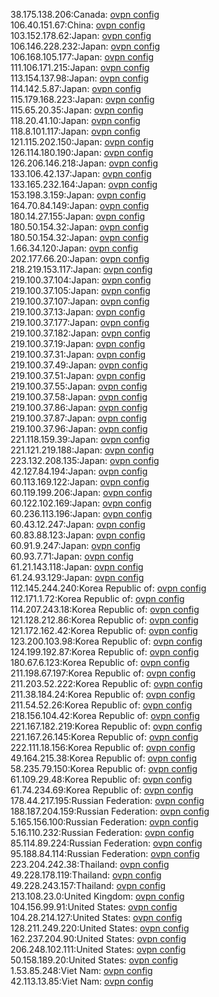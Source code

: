 38.175.138.206:Canada: [ovpn config](vpn/38_175_138_206.ovpn)  
106.40.151.67:China: [ovpn config](vpn/106_40_151_67.ovpn)  
103.152.178.62:Japan: [ovpn config](vpn/103_152_178_62.ovpn)  
106.146.228.232:Japan: [ovpn config](vpn/106_146_228_232.ovpn)  
106.168.105.177:Japan: [ovpn config](vpn/106_168_105_177.ovpn)  
111.106.171.215:Japan: [ovpn config](vpn/111_106_171_215.ovpn)  
113.154.137.98:Japan: [ovpn config](vpn/113_154_137_98.ovpn)  
114.142.5.87:Japan: [ovpn config](vpn/114_142_5_87.ovpn)  
115.179.168.223:Japan: [ovpn config](vpn/115_179_168_223.ovpn)  
115.65.20.35:Japan: [ovpn config](vpn/115_65_20_35.ovpn)  
118.20.41.10:Japan: [ovpn config](vpn/118_20_41_10.ovpn)  
118.8.101.117:Japan: [ovpn config](vpn/118_8_101_117.ovpn)  
121.115.202.150:Japan: [ovpn config](vpn/121_115_202_150.ovpn)  
126.114.180.190:Japan: [ovpn config](vpn/126_114_180_190.ovpn)  
126.206.146.218:Japan: [ovpn config](vpn/126_206_146_218.ovpn)  
133.106.42.137:Japan: [ovpn config](vpn/133_106_42_137.ovpn)  
133.165.232.164:Japan: [ovpn config](vpn/133_165_232_164.ovpn)  
153.198.3.159:Japan: [ovpn config](vpn/153_198_3_159.ovpn)  
164.70.84.149:Japan: [ovpn config](vpn/164_70_84_149.ovpn)  
180.14.27.155:Japan: [ovpn config](vpn/180_14_27_155.ovpn)  
180.50.154.32:Japan: [ovpn config](vpn/180_50_154_32.ovpn)  
180.50.154.32:Japan: [ovpn config](vpn/180_50_154_32.ovpn)  
1.66.34.120:Japan: [ovpn config](vpn/1_66_34_120.ovpn)  
202.177.66.20:Japan: [ovpn config](vpn/202_177_66_20.ovpn)  
218.219.153.117:Japan: [ovpn config](vpn/218_219_153_117.ovpn)  
219.100.37.104:Japan: [ovpn config](vpn/219_100_37_104.ovpn)  
219.100.37.105:Japan: [ovpn config](vpn/219_100_37_105.ovpn)  
219.100.37.107:Japan: [ovpn config](vpn/219_100_37_107.ovpn)  
219.100.37.13:Japan: [ovpn config](vpn/219_100_37_13.ovpn)  
219.100.37.177:Japan: [ovpn config](vpn/219_100_37_177.ovpn)  
219.100.37.182:Japan: [ovpn config](vpn/219_100_37_182.ovpn)  
219.100.37.19:Japan: [ovpn config](vpn/219_100_37_19.ovpn)  
219.100.37.31:Japan: [ovpn config](vpn/219_100_37_31.ovpn)  
219.100.37.49:Japan: [ovpn config](vpn/219_100_37_49.ovpn)  
219.100.37.51:Japan: [ovpn config](vpn/219_100_37_51.ovpn)  
219.100.37.55:Japan: [ovpn config](vpn/219_100_37_55.ovpn)  
219.100.37.58:Japan: [ovpn config](vpn/219_100_37_58.ovpn)  
219.100.37.86:Japan: [ovpn config](vpn/219_100_37_86.ovpn)  
219.100.37.87:Japan: [ovpn config](vpn/219_100_37_87.ovpn)  
219.100.37.96:Japan: [ovpn config](vpn/219_100_37_96.ovpn)  
221.118.159.39:Japan: [ovpn config](vpn/221_118_159_39.ovpn)  
221.121.219.188:Japan: [ovpn config](vpn/221_121_219_188.ovpn)  
223.132.208.135:Japan: [ovpn config](vpn/223_132_208_135.ovpn)  
42.127.84.194:Japan: [ovpn config](vpn/42_127_84_194.ovpn)  
60.113.169.122:Japan: [ovpn config](vpn/60_113_169_122.ovpn)  
60.119.199.206:Japan: [ovpn config](vpn/60_119_199_206.ovpn)  
60.122.102.169:Japan: [ovpn config](vpn/60_122_102_169.ovpn)  
60.236.113.196:Japan: [ovpn config](vpn/60_236_113_196.ovpn)  
60.43.12.247:Japan: [ovpn config](vpn/60_43_12_247.ovpn)  
60.83.88.123:Japan: [ovpn config](vpn/60_83_88_123.ovpn)  
60.91.9.247:Japan: [ovpn config](vpn/60_91_9_247.ovpn)  
60.93.7.71:Japan: [ovpn config](vpn/60_93_7_71.ovpn)  
61.21.143.118:Japan: [ovpn config](vpn/61_21_143_118.ovpn)  
61.24.93.129:Japan: [ovpn config](vpn/61_24_93_129.ovpn)  
112.145.244.240:Korea Republic of: [ovpn config](vpn/112_145_244_240.ovpn)  
112.171.1.72:Korea Republic of: [ovpn config](vpn/112_171_1_72.ovpn)  
114.207.243.18:Korea Republic of: [ovpn config](vpn/114_207_243_18.ovpn)  
121.128.212.86:Korea Republic of: [ovpn config](vpn/121_128_212_86.ovpn)  
121.172.162.42:Korea Republic of: [ovpn config](vpn/121_172_162_42.ovpn)  
123.200.103.98:Korea Republic of: [ovpn config](vpn/123_200_103_98.ovpn)  
124.199.192.87:Korea Republic of: [ovpn config](vpn/124_199_192_87.ovpn)  
180.67.6.123:Korea Republic of: [ovpn config](vpn/180_67_6_123.ovpn)  
211.198.67.197:Korea Republic of: [ovpn config](vpn/211_198_67_197.ovpn)  
211.203.52.222:Korea Republic of: [ovpn config](vpn/211_203_52_222.ovpn)  
211.38.184.24:Korea Republic of: [ovpn config](vpn/211_38_184_24.ovpn)  
211.54.52.26:Korea Republic of: [ovpn config](vpn/211_54_52_26.ovpn)  
218.156.104.42:Korea Republic of: [ovpn config](vpn/218_156_104_42.ovpn)  
221.167.182.219:Korea Republic of: [ovpn config](vpn/221_167_182_219.ovpn)  
221.167.26.145:Korea Republic of: [ovpn config](vpn/221_167_26_145.ovpn)  
222.111.18.156:Korea Republic of: [ovpn config](vpn/222_111_18_156.ovpn)  
49.164.215.38:Korea Republic of: [ovpn config](vpn/49_164_215_38.ovpn)  
58.235.79.150:Korea Republic of: [ovpn config](vpn/58_235_79_150.ovpn)  
61.109.29.48:Korea Republic of: [ovpn config](vpn/61_109_29_48.ovpn)  
61.74.234.69:Korea Republic of: [ovpn config](vpn/61_74_234_69.ovpn)  
178.44.217.195:Russian Federation: [ovpn config](vpn/178_44_217_195.ovpn)  
188.187.204.159:Russian Federation: [ovpn config](vpn/188_187_204_159.ovpn)  
5.165.156.100:Russian Federation: [ovpn config](vpn/5_165_156_100.ovpn)  
5.16.110.232:Russian Federation: [ovpn config](vpn/5_16_110_232.ovpn)  
85.114.89.224:Russian Federation: [ovpn config](vpn/85_114_89_224.ovpn)  
95.188.84.114:Russian Federation: [ovpn config](vpn/95_188_84_114.ovpn)  
223.204.242.38:Thailand: [ovpn config](vpn/223_204_242_38.ovpn)  
49.228.178.119:Thailand: [ovpn config](vpn/49_228_178_119.ovpn)  
49.228.243.157:Thailand: [ovpn config](vpn/49_228_243_157.ovpn)  
213.108.23.0:United Kingdom: [ovpn config](vpn/213_108_23_0.ovpn)  
104.156.99.91:United States: [ovpn config](vpn/104_156_99_91.ovpn)  
104.28.214.127:United States: [ovpn config](vpn/104_28_214_127.ovpn)  
128.211.249.220:United States: [ovpn config](vpn/128_211_249_220.ovpn)  
162.237.204.90:United States: [ovpn config](vpn/162_237_204_90.ovpn)  
206.248.102.111:United States: [ovpn config](vpn/206_248_102_111.ovpn)  
50.158.189.20:United States: [ovpn config](vpn/50_158_189_20.ovpn)  
1.53.85.248:Viet Nam: [ovpn config](vpn/1_53_85_248.ovpn)  
42.113.13.85:Viet Nam: [ovpn config](vpn/42_113_13_85.ovpn)  
